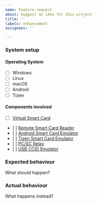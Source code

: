 ```yaml
---
name: Feature request
about: Suggest an idea for this project
title: ''
labels: enhancement
assignees: ''

---
```


### System setup

#### Operating System

- [ ] Windows
- [ ] Linux
- [ ] macOS
- [ ] Android
- [ ] Tizen

#### Components involved

- [ ] [Virtual Smart Card](http://frankmorgner.github.io/vsmartcard/virtualsmartcard/README.html)
- [ ] [Remote Smart Card Reader](http://frankmorgner.github.io/vsmartcard/remote-reader/README.html)
- [ ] [Android Smart Card Emulator](http://frankmorgner.github.io/vsmartcard/ACardEmulator/README.html)
- [ ] [Tizen Smart Card Emulator](http://frankmorgner.github.io/vsmartcard/TCardEmulator/README.html)
- [ ] [PC/SC Relay](http://frankmorgner.github.io/vsmartcard/TCardEmulator/README.html)
- [ ] [USB CCID Emulator](http://frankmorgner.github.io/vsmartcard/ccid/README.html)


### Expected behaviour

What should happen?


### Actual behaviour

What happens instead?
